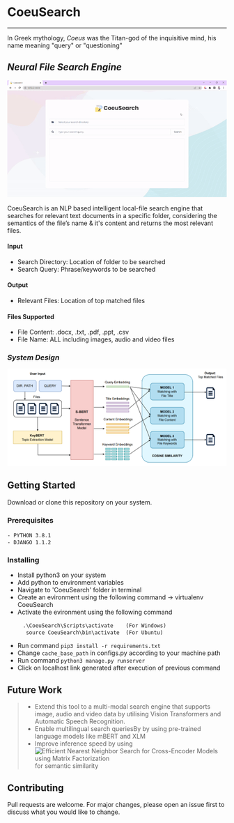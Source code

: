 # CoeuSearch
-----
In Greek mythology, _Coeus_ was the Titan-god of the inquisitive mind, his name meaning "query" or "questioning"

## _Neural File Search Engine_

![CoeuSearch-Demo](https://github.com/abhinav-bohra/CoeuSearch/blob/main/Documentation/CoeuSearch-Demo.gif)

CoeuSearch is an NLP based intelligent local-file search engine that searches for relevant text documents in a specific folder, considering the semantics of the file’s name & it's content and returns the most relevant files.

#### Input
- Search Directory: Location of folder to be searched
- Search Query: Phrase/keywords to be searched

#### Output
- Relevant Files: Location of top matched files

#### Files Supported
- File Content: .docx, .txt, .pdf, .ppt, .csv
- File Name: ALL including images, audio and video files

### _System Design_

![CoeuSearch-Design](https://github.com/abhinav-bohra/CoeuSearch/blob/main/Documentation/Design.png)
## Getting Started

Download or clone this repository on your system.

### Prerequisites
```
- PYTHON 3.8.1
- DJANGO 1.1.2
```
### Installing
- Install python3 on your system
- Add python to environment variables
- Navigate to 'CoeuSearch' folder in terminal 
- Create an evironment using the following command -> virtualenv CoeuSearch
- Activate the evironment using the following command  
```
     .\CoeuSearch\Scripts\activate    (For Windows)
      source CoeuSearch\bin\activate  (For Ubuntu)
```
- Run command ```pip3 install -r requirements.txt```
- Change ```cache_base_path``` in configs.py according to your machine path
- Run command ```python3 manage.py runserver```
- Click on localhost link generated after execution of previous command

## Future Work
> - Extend this tool to a multi-modal search engine that supports image, audio and video data by utilising Vision Transformers and Automatic Speech Recognition.
> - Enable multilingual search queriesBy by using pre-trained language models like mBERT and XLM
> - Improve inference speed by using ![Efficient Nearest Neighbor Search for Cross-Encoder Models using Matrix Factorization](https://github.com/iesl/anncur) for semantic similarity

## Contributing

Pull requests are welcome. For major changes, please open an issue first to discuss what you would like to change.
